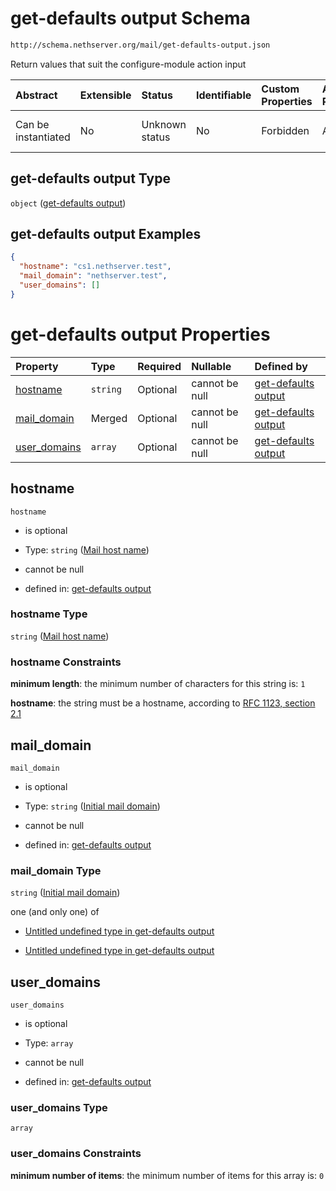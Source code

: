 # get-defaults output Schema

```txt
http://schema.nethserver.org/mail/get-defaults-output.json
```

Return values that suit the configure-module action input

| Abstract            | Extensible | Status         | Identifiable | Custom Properties | Additional Properties | Access Restrictions | Defined In                                                                       |
| :------------------ | :--------- | :------------- | :----------- | :---------------- | :-------------------- | :------------------ | :------------------------------------------------------------------------------- |
| Can be instantiated | No         | Unknown status | No           | Forbidden         | Allowed               | none                | [get-defaults-output.json](mail/get-defaults-output.json "open original schema") |

## get-defaults output Type

`object` ([get-defaults output](get-defaults-output.md))

## get-defaults output Examples

```json
{
  "hostname": "cs1.nethserver.test",
  "mail_domain": "nethserver.test",
  "user_domains": []
}
```

# get-defaults output Properties

| Property                       | Type     | Required | Nullable       | Defined by                                                                                                                                                        |
| :----------------------------- | :------- | :------- | :------------- | :---------------------------------------------------------------------------------------------------------------------------------------------------------------- |
| [hostname](#hostname)          | `string` | Optional | cannot be null | [get-defaults output](get-defaults-output-properties-mail-host-name.md "http://schema.nethserver.org/mail/get-defaults-output.json#/properties/hostname")         |
| [mail\_domain](#mail_domain)   | Merged   | Optional | cannot be null | [get-defaults output](get-defaults-output-properties-initial-mail-domain.md "http://schema.nethserver.org/mail/get-defaults-output.json#/properties/mail_domain") |
| [user\_domains](#user_domains) | `array`  | Optional | cannot be null | [get-defaults output](get-defaults-output-properties-user_domains.md "http://schema.nethserver.org/mail/get-defaults-output.json#/properties/user_domains")       |

## hostname



`hostname`

*   is optional

*   Type: `string` ([Mail host name](get-defaults-output-properties-mail-host-name.md))

*   cannot be null

*   defined in: [get-defaults output](get-defaults-output-properties-mail-host-name.md "http://schema.nethserver.org/mail/get-defaults-output.json#/properties/hostname")

### hostname Type

`string` ([Mail host name](get-defaults-output-properties-mail-host-name.md))

### hostname Constraints

**minimum length**: the minimum number of characters for this string is: `1`

**hostname**: the string must be a hostname, according to [RFC 1123, section 2.1](https://tools.ietf.org/html/rfc1123 "check the specification")

## mail\_domain



`mail_domain`

*   is optional

*   Type: `string` ([Initial mail domain](get-defaults-output-properties-initial-mail-domain.md))

*   cannot be null

*   defined in: [get-defaults output](get-defaults-output-properties-initial-mail-domain.md "http://schema.nethserver.org/mail/get-defaults-output.json#/properties/mail_domain")

### mail\_domain Type

`string` ([Initial mail domain](get-defaults-output-properties-initial-mail-domain.md))

one (and only one) of

*   [Untitled undefined type in get-defaults output](get-defaults-output-properties-initial-mail-domain-oneof-0.md "check type definition")

*   [Untitled undefined type in get-defaults output](get-defaults-output-properties-initial-mail-domain-oneof-1.md "check type definition")

## user\_domains



`user_domains`

*   is optional

*   Type: `array`

*   cannot be null

*   defined in: [get-defaults output](get-defaults-output-properties-user_domains.md "http://schema.nethserver.org/mail/get-defaults-output.json#/properties/user_domains")

### user\_domains Type

`array`

### user\_domains Constraints

**minimum number of items**: the minimum number of items for this array is: `0`
